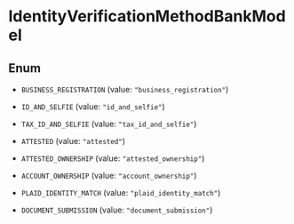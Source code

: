 

# IdentityVerificationMethodBankModel

## Enum


* `BUSINESS_REGISTRATION` (value: `"business_registration"`)

* `ID_AND_SELFIE` (value: `"id_and_selfie"`)

* `TAX_ID_AND_SELFIE` (value: `"tax_id_and_selfie"`)

* `ATTESTED` (value: `"attested"`)

* `ATTESTED_OWNERSHIP` (value: `"attested_ownership"`)

* `ACCOUNT_OWNERSHIP` (value: `"account_ownership"`)

* `PLAID_IDENTITY_MATCH` (value: `"plaid_identity_match"`)

* `DOCUMENT_SUBMISSION` (value: `"document_submission"`)




